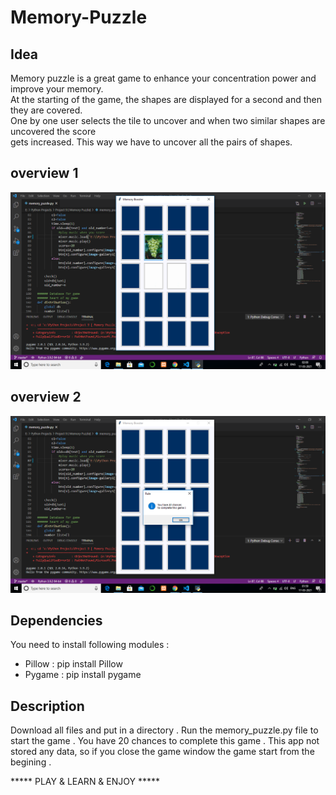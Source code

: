 # Memory-Puzzle
## Idea
Memory puzzle is a great game to enhance your concentration power and improve your memory.  
At the starting of the game, the shapes are displayed for a second and then they are covered.  
One by one user selects the tile to uncover and when two similar shapes are uncovered the score <br/>
gets increased.  This way we have to uncover all the pairs of shapes.

## overview 1
<img src='Screenshot1.png'>

## overview 2
<img src='Screenshot2.png'>

## Dependencies
You need to install following modules :
<ul>
  <li> Pillow : pip install Pillow</li>
  <li> Pygame : pip install pygame</li>
</ul>

## Description 
Download all files and put in a directory . Run the memory_puzzle.py file to start the game . 
You have 20 chances to complete this game . This app not stored any data, so if 
you close the game window the game start from the begining .
<P>***** PLAY & LEARN & ENJOY *****</P>
